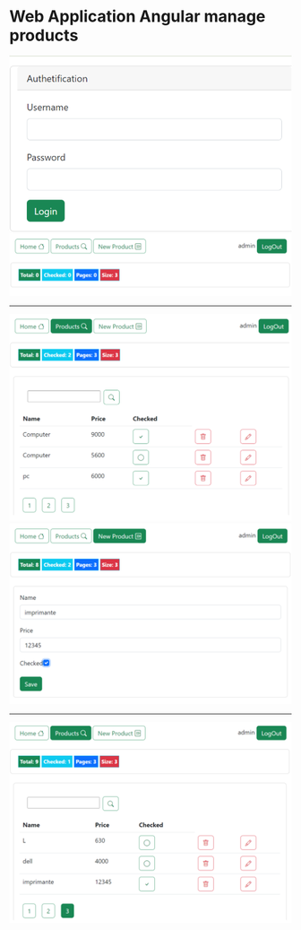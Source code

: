 # Web Application Angular manage products


<img src="captures/1.PNG" alt="">
<img src="captures/2.PNG" alt="">
<hr/>
<img src="captures/3.PNG" alt="">
<img src="captures/4.PNG" alt="">
<hr/>
<img src="captures/5.PNG" alt="">
